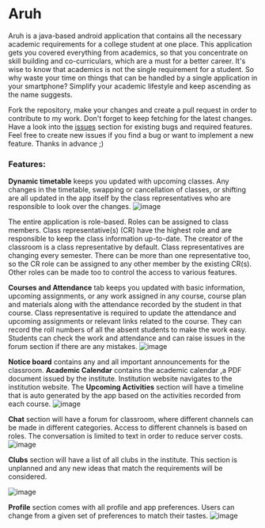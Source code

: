 # Aruh

Aruh is a java-based android application that contains all the necessary academic requirements for a college student at one place. This application gets you covered everything from academics, so that you concentrate on skill building and co-curriculars, which are a must for a better career. It's wise to know that academics is not the single requirement for a student. So why waste your time on things that can be handled by a single application in your smartphone? Simplify your academic lifestyle and keep ascending as the name suggests.

Fork the repository, make your changes and create a pull request in order to contribute to my work. Don't forget to keep fetching for the latest changes. Have a look into the [issues](https://github.com/venusaim23/Aruh/issues) section for existing bugs and required features. Feel free to create new issues if you find a bug or want to implement a new feature. Thanks in advance ;)

### Features:
**Dynamic timetable** keeps you updated with upcoming classes. Any changes in the timetable, swapping or cancellation of classes, or shifting are all updated in the app itself by the class representatives who are responsible to look over the changes.
![image](https://user-images.githubusercontent.com/75775529/143552399-1d556d7d-2e3e-43c8-99fe-4eb2ea729b8c.png)

The entire application is role-based. Roles can be assigned to class members. Class representative(s) (CR) have the highest role and are responsible to keep the class information up-to-date. The creator of the classroom is a class representative by default. Class representatives are changing every semester. There can be more than one representative too, so the CR role can be assigned to any other member by the existing CR(s). Other roles can be made too to control the access to various features.

**Courses and Attendance** tab keeps you updated with basic information, upcoming assignments, or any work assigned in any course, course plan and materials along with the attendance recorded by the student in that course. Class representative is required to update the attendance and upcoming assignments or relevant links related to the course. They can record the roll numbers of all the absent students to make the work easy. Students can check the work and attendance and can raise issues in the forum section if there are any mistakes.
![image](https://user-images.githubusercontent.com/75775529/143552882-ce25a477-c5c2-4a1d-9809-11e2b174ab43.png)

**Notice board** contains any and all important announcements for the classroom. **Academic Calendar** contains the academic calendar ,a PDF document issued by the institute. Institution website navigates to the institution website. The **Upcoming Activities** section will have a timeline that is auto generated by the app based on the activities recorded from each course.
![image](https://user-images.githubusercontent.com/75775529/143556032-4a2fa5b4-9d58-49ac-b6f7-749fe63b9571.png)

**Chat** section will have a forum for classroom, where different channels can be made in different categories. Access to different channels is based on roles. The conversation is limited to text in order to reduce server costs.
![image](https://user-images.githubusercontent.com/75775529/143553282-25b64cf0-b1d7-4d76-90da-7a4f48e96e57.png)

**Clubs** section will have a list of all clubs in the institute. This section is unplanned and any new ideas that match the requirements will be considered.

![image](https://user-images.githubusercontent.com/75775529/143553422-65aaec1a-255a-4c94-95ea-64f04afca162.png)

**Profile** section comes with all profile and app preferences. Users can change from a given set of preferences to match their tastes.
![image](https://user-images.githubusercontent.com/75775529/143553522-5c563552-de6f-4b08-96a9-120c205e2d5b.png)
